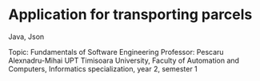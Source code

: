 # Application for transporting parcels
Java, Json

Topic: Fundamentals of Software Engineering
Professor: Pescaru Alexnadru-Mihai
UPT Timisoara University, Faculty of Automation and Computers, Informatics specialization, year 2, semester 1

